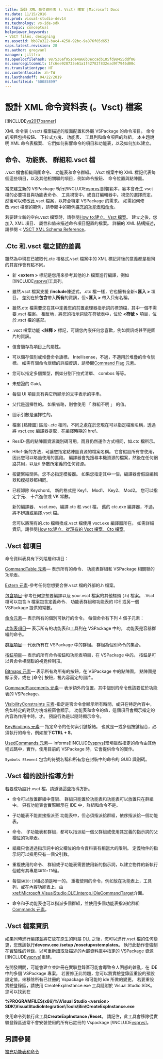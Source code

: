 ```yaml
---
title: 設計 XML 命令資料表 (。Vsct) 檔案 |Microsoft Docs
ms.date: 11/15/2016
ms.prod: visual-studio-dev14
ms.technology: vs-ide-sdk
ms.topic: conceptual
helpviewer_keywords:
- VSCT files, designing
ms.assetid: bb87a322-bac4-4258-92bc-9a876f05d653
caps.latest.revision: 28
ms.author: gregvanl
manager: jillfra
ms.openlocfilehash: 987536af051de4a66b3eccadb105fd98455ddf06
ms.sourcegitcommit: 1fc6ee928733e61a1f42782f832ead9f7946d00c
ms.translationtype: HT
ms.contentlocale: zh-TW
ms.lasthandoff: 04/22/2019
ms.locfileid: "60085899"
---
```

# <a name="designing-xml-command-table-vsct-files"></a>設計 XML 命令資料表 (。Vsct) 檔案
[!INCLUDE[vs2017banner](../../includes/vs2017banner.md)]

XML 命令表 (.vsct) 檔案描述的版面配置和外觀 VSPackage 的命令項目。 命令的項目包括按鈕、 下拉式方塊、 功能表、 工具列和命令項目的群組。 本主題說明 XML 命令表檔案、 它們如何影響命令的項目和功能表，以及如何加以建立。  
  
## <a name="commands-menus-groups-and-the-vsct-file"></a>命令、 功能表、 群組和.vsct 檔  
 .vsct 檔會組織周圍命令、 功能表和命令群組。 .Vsct 檔案中的 XML 標記代表每個這些項目，以及其他相關聯的項目，例如命令按鈕、 命令位置與點陣圖。  
  
 當您建立新的 VSPackage 執行[!INCLUDE[vsprvs](../../includes/vsprvs-md.md)]封裝範本，範本會產生.vsct 檔的必要項目與功能表命令、 工具視窗中，或自訂編輯器中，視您的選擇而定。 然後可以修改此.vsct 檔案，以符合特定 VSPackage 的需求。 如需如何修改.vsct 檔案的範例，請參閱中的範例[擴充的功能表和命令](../../extensibility/extending-menus-and-commands.md)。  
  
 若要建立新的空白.vsct 檔案時，請參閱[How to:建立。Vsct 檔案](../../extensibility/internals/how-to-create-a-dot-vsct-file.md)。 建立之後，您加入 XML 項目、 屬性和值來描述命令項目配置的檔案。 詳細的 XML 結構描述，請參閱 < [VSCT XML Schema Reference](../../extensibility/vsct-xml-schema-reference.md)。  
  
## <a name="differences-between-ctc-and-vsct-files"></a>.Ctc 和.vsct 檔之間的差異  
 雖然為中現在已被取代.ctc 檔格式.vsct 檔案中的 XML 標記背後的意義都是相同的其實作會有點不同。  
  
- 新 **\<extern >** 標記是您用來參考其他的.h 檔案進行編譯，例如[!INCLUDE[vsprvs](../../includes/vsprvs-md.md)]工具列。  
  
- 雖然.vsct 檔案支援 **/include**陳述式，.ctc 檔一樣，它也擁有全新\<**匯入 >** 項目。 差別在於**包含**帶入**所有**的資訊，但\<**匯入 >** 帶入只有名稱。  
  
- 雖然.ctc 檔需要您在其中定義您的前置處理器指示詞的標頭檔，其中一個不需要.vsct 檔案。 相反地，將您的指示詞放在符號表中，位於 **\<符號 >** 項目，位於.vsct 檔的底部。  
  
- .vsct 檔案功能 **\<註釋 >** 標記，可讓您內嵌任何您喜歡，例如資訊或甚至是圖片的資訊。  
  
- 值會儲存為項目上的屬性。  
  
- 可以儲存個別或堆疊命令旗標。  Intellisense，不過，不適用於堆疊的命令旗標。 如需有關命令旗標的詳細資訊，請參閱[Command Flag 元素](../../extensibility/command-flag-element.md)。  
  
- 您可以指定多個類型，例如分割下拉式清單、 combos 等等。  
  
- 未驗證的 Guid。  
  
- 每個 UI 項目具有與它所顯示的文字表示的字串。  
  
- 父代是選擇性的。 如果省略，則會使用 「 群組不明 」 的值。  
  
- 圖示引數是選擇性的。  
  
- 檔案 [點陣圖] 區段-.ctc 相同，不同之處在於您現在可以指定檔案名稱，透過將 vsct.exe 編譯器提取，在編譯時期的 href。  
  
- ResID-舊的點陣圖資源識別碼可用，而且仍然運作方式相同，如.ctc 檔所示。  
  
- HRef-新的方法，可讓您指定點陣圖資源的檔案名稱。 它會假設所有會使用，因此您可以略過使用的區段。 編譯器會先搜尋本機資源的檔案，然後在任何網路共用，以及/I 參數所定義的任何資源。  
  
- 按鍵繫結關係，您不必指定模擬器。 如果您指定其中一個，編譯器會假設編輯器和模擬器都相同。  
  
- 已經卸除 Keychord。 新的格式是 Key1、 Mod1、 Key2、 Mod2。  您可以指定字元、 十六進位或 VK 常數。  
  
  新的編譯器、 vsct.exe，編譯.ctc 和.vsct 檔。 舊的 ctc.exe 編譯器，不過，將不辨識或編譯.vsct 檔。  
  
  您可以將現有的.cto 檔轉換成.vsct 檔使用 vsct.exe 編譯器所在。 如需詳細資訊，請參閱[How to:建立。從現有的 Vsct 檔案。Cto 檔案](../../misc/how-to-create-a-dot-vsct-file-from-an-existing-dot-cto-file.md)。  
  
## <a name="the-vsct-file-elements"></a>.Vsct 檔項目  
 命令資料表具有下列階層和項目：  
  
 [CommandTable 元素](../../extensibility/commandtable-element.md)— 表示所有的命令、 功能表群組和 VSPackage 相關聯的功能表。  
  
 [Extern 元素](../../extensibility/extern-element.md)-參考任何您想要合併.vsct 檔的外部的.h 檔案。  
  
 [包含項目](../../extensibility/include-element.md)-參考任何您想要編譯以及 your.vsct 檔案的其他標頭 (.h) 檔案。 .Vsct 檔可以包含.h 檔案包含定義命令、 功能表群組和功能表的 IDE 或另一個 VSPackage 提供的常數。  
  
 [命令元素](../../extensibility/commands-element.md)— 表示所有的個別可執行的命令。 每個命令有下列 4 個子元素：  
  
 [功能表項目](../../extensibility/menus-element.md)— 表示所有的功能表和工具列在 VSPackage 中的。 功能表是容器群組的命令。  
  
 [群組項目](../../extensibility/groups-element.md)— 代表所有在 VSPackage 中的群組。 群組為個別命令的集合。  
  
 [按鈕項目](../../extensibility/buttons-element.md)— 表示的所有命令按鈕和功能表項目，在 VSPackage 中的。 按鈕是可以與命令相關聯的視覺控制項。  
  
 [Bitmaps 元素](../../extensibility/bitmaps-element.md)— 表示所有為所有的按鈕，在 VSPackage 中的點陣圖。 點陣圖是顯示旁，或在 [命令] 按鈕，視內容而定的圖片。  
  
 [CommandPlacements 元素](../../extensibility/commandplacements-element.md)— 表示額外的位置，其中個別的命令應該要位於功能表的 VSPackage。  
  
 [VisibilityConstraints 元素](../../extensibility/visibilityconstraints-element.md)-指定是否命令會顯示所有時間，或只在特定內容中，例如特定的對話方塊或視窗會顯示。 功能表和命令的值，這個項目會顯示指定的內容為作用中時，才。 預設行為是以隨時顯示命令。  
  
 [KeyBindings 元素](../../extensibility/keybindings-element.md)— 指定命令的任何索引鍵繫結。 也就是一或多個按鍵組合，必須執行的命令，例如按下**CTRL + S**。  
  
 [UsedCommands 元素](../../extensibility/usedcommands-element.md)— Informs[!INCLUDE[vsprvs](../../includes/vsprvs-md.md)]環境雖然指定的命令由其他程式碼中，實作，使用目前的 VSPackage 時，它會提供命令的實作。  
  
 `Symbols Element` 包含的符號名稱和所有您在封裝中的命令的 GUID 識別碼。  
  
## <a name="vsct-file-design-guidelines"></a>.Vsct 檔的設計指導方針  
 若要成功設計.vsct 檔，請遵循這些指導方針。  
  
- 命令可以放置群組中僅限、 群組只能置於功能表和功能表可以放置只在群組中。 只有功能表會實際顯示在 IDE 中，群組和命令不是。  
  
- 子功能表不能直接指派至 功能表中，但必須指派給群組，依序指派給一個功能表。  
  
- 命令、 子功能表和群組，都可以指派給一個父群組或使用其定義的指示詞的父欄位的功能表。  
  
- 組織只會透過指示詞中的父欄位的命令資料表有相當大的限制。 定義物件的指示詞可以採用只有一個父引數。  
  
- 重複使用的命令、 群組或子功能表需要使用新的指示詞，以建立物件的新執行個體有其專屬`GUID:ID`組。  
  
- 每個`GUID:ID`組必須是唯一的。 重複使用的命令，例如放在功能表上，工具列，或在內容功能表上，由<xref:Microsoft.VisualStudio.OLE.Interop.IOleCommandTarget>介面。  
  
- 命令和子功能表也可以指派多個群組，並使用多個功能表指派給群組[Commands 元素](../../extensibility/commands-element.md)。  
  
## <a name="vsct-file-notes"></a>.Vsct 檔案資訊  
 如果同時進行編譯並將它放在原生的附屬 DLL 之後，您可以進行.vsct 檔的任何變更，您應該執行**devenv.exe /setup /nosetupvstemplates**。 執行此動作會強制在實驗性的登錄，以可重新讀取及描述的內部資料庫中指定的 VSPackage 資源[!INCLUDE[vsprvs](../../includes/vsprvs-md.md)]重建。  
  
 在開發期間，可能會建立並註冊在實驗登錄區可能會導致令人困惑的雜亂，在 IDE 中的多個 VSPackage 專案。 若要修正此問題，您可以將實驗登錄區重設的預設設定值，來移除所有已註冊的 Vspackage 和可能的 ide 所做的變更。 若要重設實驗登錄區，請使用 CreateExpInstance.exe 工具隨附於 Visual Studio SDK。 您可以找到在  
  
 **%PROGRAMFILES(x86)%\Visual Studio \<version> SDK\VisualStudioIntegration\Tools\Bin\CreateExpInstance.exe**  
  
 使用命令列執行此工具**CreateExpInstance /Reset**。 請記住，此工具會移除從實驗登錄區通常不會安裝使用的所有已註冊的 Vspackage [!INCLUDE[vsprvs](../../includes/vsprvs-md.md)]。  
  
## <a name="see-also"></a>另請參閱  
 [擴充功能表和命令](../../extensibility/extending-menus-and-commands.md)
